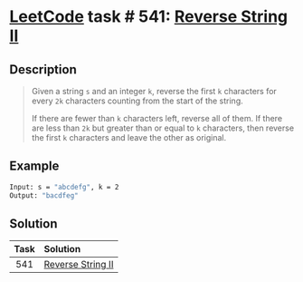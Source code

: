 # [LeetCode][leetcode] task # 541: [Reverse String II][task]

Description
-----------

> Given a string `s` and an integer `k`, reverse the first `k` characters
> for every `2k` characters counting from the start of the string.
> 
> If there are fewer than `k` characters left, reverse all of them.
> If there are less than `2k` but greater than or equal to `k` characters,
> then reverse the first `k` characters and leave the other as original.

Example
-------

```sh
Input: s = "abcdefg", k = 2
Output: "bacdfeg"
```

Solution
--------

| Task | Solution                      |
|:----:|:------------------------------|
| 541  | [Reverse String II][solution] |


[leetcode]: <http://leetcode.com/>
[task]: <https://leetcode.com/problems/reverse-string-ii/>
[solution]: <https://github.com/wellaxis/witalis-jkit/blob/main/module/tasks/src/main/java/com/witalis/jkit/tasks/core/task/leetcode/h6/p541/option/Practice.java>
